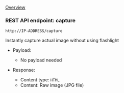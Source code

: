 [Overview](_overview.md) 

### REST API endpoint: capture

`http://IP-ADDRESS/capture`


Instantly capture actual image without using flashlight

- Payload:
    - No payload needed

- Response:
  - Content type: `HTML`
  - Content: Raw image (JPG file)